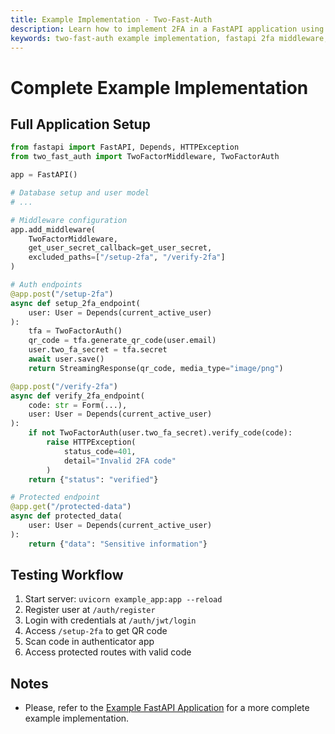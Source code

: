 ```yaml
---
title: Example Implementation - Two-Fast-Auth
description: Learn how to implement 2FA in a FastAPI application using Two-Fast-Auth
keywords: two-fast-auth example implementation, fastapi 2fa middleware, fastapi 2fa setup
---
```


# Complete Example Implementation

## Full Application Setup
```python
from fastapi import FastAPI, Depends, HTTPException
from two_fast_auth import TwoFactorMiddleware, TwoFactorAuth

app = FastAPI()

# Database setup and user model
# ...

# Middleware configuration
app.add_middleware(
    TwoFactorMiddleware,
    get_user_secret_callback=get_user_secret,
    excluded_paths=["/setup-2fa", "/verify-2fa"]
)

# Auth endpoints
@app.post("/setup-2fa")
async def setup_2fa_endpoint(
    user: User = Depends(current_active_user)
):
    tfa = TwoFactorAuth()
    qr_code = tfa.generate_qr_code(user.email)
    user.two_fa_secret = tfa.secret
    await user.save()
    return StreamingResponse(qr_code, media_type="image/png")

@app.post("/verify-2fa")
async def verify_2fa_endpoint(
    code: str = Form(...),
    user: User = Depends(current_active_user)
):
    if not TwoFactorAuth(user.two_fa_secret).verify_code(code):
        raise HTTPException(
            status_code=401,
            detail="Invalid 2FA code"
        )
    return {"status": "verified"}

# Protected endpoint
@app.get("/protected-data")
async def protected_data(
    user: User = Depends(current_active_user)
):
    return {"data": "Sensitive information"}
```

## Testing Workflow
1. Start server: `uvicorn example_app:app --reload`
2. Register user at `/auth/register`
3. Login with credentials at `/auth/jwt/login`
4. Access `/setup-2fa` to get QR code
5. Scan code in authenticator app
6. Access protected routes with valid code

## Notes
 - Please, refer to the [Example FastAPI Application](../tutorial/example_app.md) for a more complete example implementation.
